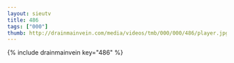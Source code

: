 ```yaml
--- 
layout: sieutv
title: 486
tags: ["000"]
thumb: http://drainmainvein.com/media/videos/tmb/000/000/486/player.jpg
---
```

{% include drainmainvein key="486" %} 
